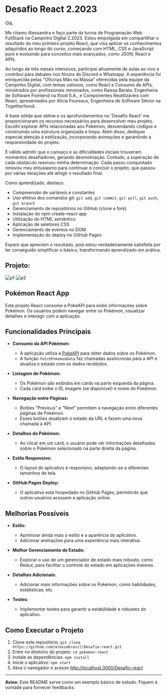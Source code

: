 # Desafio React 2.2023

Olá,

Me chamo Alexsandra e faço parte da turma de Programação Web FullStack na Campinho Digital 2.2023. Estou empolgada em compartilhar o resultado do meu primeiro projeto React, que visa aplicar os conhecimentos adquiridos ao longo do curso, começando com HTML, CSS e JavaScript puro e evoluindo para conceitos mais avançados, como JSON, React e APIs.

Ao longo de três meses intensivos, participei ativamente de aulas ao vivo e contribuí para debates nos fóruns do Discord e Whatsapp. A experiência foi enriquecida pelas "Oficinas Mão na Massa" oferecidas pela equipe da Campinho Digital, com temas valiosos, como React e Consumo de APIs, ministrados por profissionais renomados, como Raissa Barata, Engenheira de Software Frontend na Ifood S.A., e Componentes Reutilizáveis com React, apresentados por Alícia Foureaux, Engenheira de Software Sênior na Togetherhood.

A base sólida que obtive e os aprofundamentos no 'Desafio React' me proporcionaram os recursos necessários para desenvolver meu projeto. Escolhi explorar APIs relacionadas aos Pokémon, desvendando códigos e construindo uma estrutura organizada e limpa. Além disso, dediquei especial atenção à estilização, incorporando animações e garantindo a responsividade do projeto.

É válido admitir que o cansaço e as dificuldades iniciais trouxeram momentos desafiadores, gerando desmotivação. Contudo, a superação de cada obstáculo reavivou minha determinação. Cada passo conquistado renovou meu entusiasmo para continuar e concluir o projeto, que passou por várias iterações até atingir o resultado final.

Como aprendizado, destaco:

- Compreensão de variáveis e constantes
- Uso efetivo dos comandos git: `git add`, `git commit`, `git pull`, `git push`, `git branch`
- Gerenciamento de repositórios no GitHub (clone e fork)
- Instalação do npm create-react-app
- Utilização do HTML semântico
- Aplicação de seletores CSS
- Gerenciamento de eventos no DOM
- Implementação do deploy no GitHub Pages

Espero que apreciem o resultado, pois estou verdadeiramente satisfeita por ter conseguido simplificar o básico, transformando aprendizado em prática.


## Projeto:
![p1](https://github.com/alexsabrasil/Desafio-react/assets/113733583/8166d1e0-bbb8-4b00-a29f-23494648d872)
![p2](https://github.com/alexsabrasil/Desafio-react/assets/113733583/f89591f7-9e94-4b43-ad86-30423920956a)

## Pokémon React App

Este projeto React consome a PokeAPI para exibir informações sobre Pokémon. Os usuários podem navegar entre os Pokémon, visualizar detalhes e interagir com a aplicação.

## Funcionalidades Principais

- **Consumo da API Pokémon:**
  - A aplicação utiliza a [PokeAPI](https://pokeapi.co/) para obter dados sobre os Pokémon.
  - A função `fetchPokemonData` faz chamadas assíncronas para a API e atualiza o estado com os dados recebidos.

- **Listagem de Pokémon:**
  - Os Pokémon são exibidos em cards na parte esquerda da página.
  - Cada card exibe o ID, imagem (se disponível) e nome do Pokémon.

- **Navegação entre Páginas:**
  - Botões "Previous" e "Next" permitem a navegação entre diferentes páginas de Pokémon.
  - Esses botões atualizam o estado da URL e fazem uma nova chamada à API.

- **Detalhes do Pokémon:**
  - Ao clicar em um card, o usuário pode ver informações detalhadas sobre o Pokémon selecionado na parte direita da página.

- **Estilo Responsivo:**
  - O layout do aplicativo é responsivo, adaptando-se a diferentes tamanhos de tela.

- **GitHub Pages Deploy:**
  - O aplicativo está hospedado no GitHub Pages, permitindo que outros usuários acessem a aplicação online.

## Melhorias Possíveis

- **Estilo:**
  - Aprimorar ainda mais o estilo e a aparência do aplicativo.
  - Adicionar animações para uma experiência mais interativa.

- **Melhor Gerenciamento de Estado:**
  - Explorar o uso de um gerenciador de estado mais robusto, como Redux, para facilitar o controle do estado em aplicações maiores.

- **Detalhes Adicionais:**
  - Adicionar mais informações sobre os Pokémon, como habilidades, estatísticas, etc.

- **Testes:**
  - Implementar testes para garantir a estabilidade e robustez do aplicativo.

## Como Executar o Projeto

1. Clone este repositório: `git clone https://github.com/alexsabrasil/Desafio-react.git`
2. Entre no diretório do projeto: `cd pokemon-react`
3. Instale as dependências: `npm install`
4. Inicie o aplicativo: `npm start`
5. Abra o navegador e acesse [http://localhost:3000/Desafio-react](http://localhost:3000/Desafio-react)

---

**Aviso:** Este README serve como um exemplo básico de estudo. Fiquem à vontade para fornecer feedbacks.
